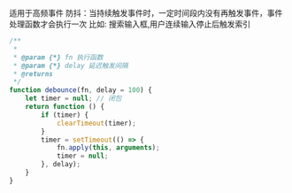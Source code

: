 适用于高频事件
防抖：当持续触发事件时，一定时间段内没有再触发事件，事件处理函数才会执行一次
比如: 搜索输入框,用户连续输入停止后触发索引

```js
/**
 * 
 * @param {*} fn 执行函数
 * @param {*} delay 延迟触发间隔
 * @returns 
 */
function debounce(fn, delay = 100) {
    let timer = null; // 闭包
    return function () {
        if (timer) {
            clearTimeout(timer);
        }
        timer = setTimeout(() => {
            fn.apply(this, arguments);
            timer = null;
        }, delay);
    }
}
```
